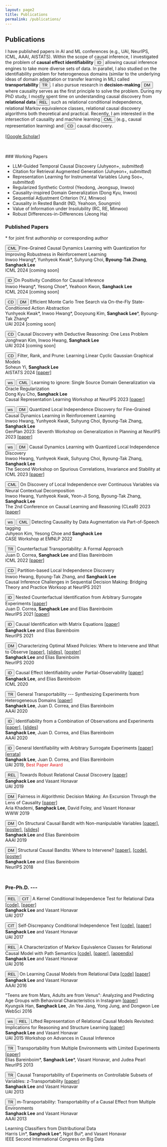 ```yaml
---
layout: page2
title: Publications
permalink: /publications/
---
```


## Publications
  
I have published papers in AI and ML conferences (e.g., UAI, NeurIPS, ICML, AAAI, AISTATS).
Within the scope of causal inference, I investigated the problem of **causal effect identifiability** <button type="button" class="btn btn-set1-1">ID</button> allowing causal inference engines to take more diverse sets of data. In parallel, I also studied on the identifiability problem for heterogeneous domains (similar to the underlying ideas of domain adaptation or transfer learning in ML) called **transportability** <button type="button" class="btn btn-set1-2">TR</button>. I also pursue research in **decision-making** <button type="button" class="btn btn-set1-3">DM</button> where causality serves as the first principle to solve the problem.
During my PhD study, I mostly spent time on understanding causal discovery from **relational data** <button type="button" class="btn btn-set1-4">REL</button> such as relational conditional independence, relational Markov equivalence classes, relational causal discovery algorithms both theoretical and practical. Recently, I am interested in the intersection of causality and machine learning <button type="button" class="btn btn-set1-5">CML</button> (e.g., causal representation learning) and <button type="button" class="btn btn-set1-1">CD</button> causal discovery.

[[Google Scholar](https://scholar.google.com/citations?hl=en&user=hsxjzdkAAAAJ&view_op=list_works&sortby=pubdate)]

<!--**Collaborators**: [Juan D. Correa](http://jdcorrea.me), [Aria Khademi](https://sites.psu.edu/khademi/), [Elias Bareinboim](https://causalai.net), [Vasant Honavar](https://faculty.ist.psu.edu/vhonavar/index.htm)
-->




<p style="margin-bottom:1.25cm;"></p>
### Working Papers

- LLM-Guided Temporal Causal Discovery (Juhyeon+, _submitted_)
- Citation for Retrieval Augmented Generation (Juhyeon+, _submitted_)
- Representation Learning for Instrumental Variables (Jung Soo+, _submitted_)
- Regularized Synthetic Control (Yeodong, Jeongsup, Inwoo)
- Causality-inspired Domain Generalization (Dong Kyu, Inwoo)
- Sequential Adjustment Criterion (YJ, Minwoo)
- Causality in Rested Bandit (ND, Yeahoon, Soungmin)
- Value of Information under Insolubility (RC, RE, Minwoo)
- Robust Differences-in-Differences (Jeong Ha)

### Published Papers

\* for joint first authorship or corresponding author

<button type="button" class="btn btn-set1-5">CML</button>Fine-Grained Causal Dynamics Learning with Quantization for Improving Robustness in Reinforcement Learning<br>
Inwoo Hwang\*, Yunhyeok Kwak\*, Suhyung Choi, **Byoung-Tak Zhang**, **Sanghack Lee**<br>
ICML 2024 \[coming soon\]<br>

<button type="button" class="btn btn-set1-1">ID</button>On Positivity Condition for Causal Inference<br>
Inwoo Hwang\*, Yesong Choe\*, Yeahoon Kwon,  **Sanghack Lee**<br>
ICML 2024 \[coming soon\]<br>


<button type="button" class="btn btn-set1-1">CD</button>
<button type="button" class="btn btn-set1-3">DM</button>
Efficient Monte Carlo Tree Search via On-the-Fly State-Conditioned Action Abstraction<br>
Yunhyeok Kwak\*, Inwoo Hwang\*, Dooyoung Kim, **Sanghack Lee**\*, Byoung-Tak Zhang\*<br>
UAI 2024 \[coming soon\]<br>

<button type="button" class="btn btn-set1-1">CD</button> Causal Discovery with Deductive Reasoning: One Less Problem<br>
Jonghwan Kim, Inwoo Hwang, **Sanghack Lee**<br>
UAI 2024 \[coming soon\]<br>

<button type="button" class="btn btn-set1-1">CD</button> Filter, Rank, and Prune: Learning Linear Cyclic Gaussian Graphical Models<br>
Soheun Yi, **Sanghack Lee**<br>
AISTATS 2024 [\[paper\]](https://proceedings.mlr.press/v238/yi24a/yi24a.pdf)<br>

<button type="button" class="btn btn-outline-secondary">ws</button>
<button type="button" class="btn btn-set1-5">CML</button> Learning to ignore: Single Source Domain Generalization via Oracle Regularization<br>
Dong Kyu Cho, **Sanghack Lee**<br>
Causal Representation Learning Workshop at NeurIPS 2023 [\[paper\]](https://openreview.net/forum?id=8btzvHmSfU)<br>


<button type="button" class="btn btn-outline-secondary">ws</button>
<button type="button" class="btn btn-set1-3">DM</button> Quantized Local Independence Discovery for Fine-Grained Causal Dynamics Learning in Reinforcement Learning<br>
Inwoo Hwang, Yunhyeok Kwak, Suhyung Choi, Byoung-Tak Zhang, **Sanghack Lee**<br> 
GenPlan 2023: Seventh Workshop on Generalization in Planning at NeurIPS 2023 [\[paper\]](https://openreview.net/forum?id=4xGCYC4dFp)<br>


<button type="button" class="btn btn-outline-secondary">ws</button>
<button type="button" class="btn btn-set1-3">DM</button> Causal Dynamics Learning with Quantized Local Independence Discovery<br>
Inwoo Hwang, Yunhyeok Kwak, Suhyung Choi, Byoung-Tak Zhang, **Sanghack Lee**<br> 
The Second Workshop on Spurious Correlations, Invariance and Stability at ICML 2023 [\[paper\]](https://openreview.net/forum?id=BXiA1YuOb7)
<br>



<button type="button" class="btn btn-set1-5">CML</button> On Discovery of Local Independence over Continuous Variables via Neural Contextual Decomposition<br>
Inwoo Hwang, Yunhyeok Kwak, Yeon-Ji Song, Byoung-Tak Zhang, **Sanghack Lee**<br> The 2nd Conference on Causal Learning and Reasoning (CLeaR) 2023 [\[paper\]](https://openreview.net/forum?id=-aFd28Uy9td)<br>


<button type="button" class="btn btn-outline-secondary">ws</button>
<button type="button" class="btn btn-set1-5">CML</button> Detecting Causality by Data Augmentation via Part-of-Speech tagging<br> Juhyeon Kim, Yesong Choe and **Sanghack Lee**<br> CASE Workshop at EMNLP 2022<br> 


<button type="button" class="btn btn-set1-2">TR</button> Counterfactual Transportability: A Formal Approach<br> Juan D. Correa, **Sanghack Lee** and Elias Bareinboim<br> ICML 2022 [\[paper\]](https://proceedings.mlr.press/v162/correa22a.html)<br> 

<button type="button" class="btn btn-set1-1">CD</button>
Partition-based Local Independence Discovery<br> Inwoo Hwang, Byoung-Tak Zhang, and **Sanghack Lee** <br> Causal Inference Challenges in Sequential Decision Making: Bridging Theory and Practice Worksop at NeurIPS 2021<br> 

<button type="button" class="btn btn-set1-1">ID</button> Nested Counterfactual Identification from Arbitrary Surrogate Experiments [\[paper\]](https://arxiv.org/abs/2107.03190)<br> Juan D. Correa, **Sanghack Lee** and Elias Bareinboim<br> NeurIPS 2021 [\[paper\]](https://proceedings.neurips.cc/paper/2021/hash/36bedb6eb7152f39b16328448942822b-Abstract.html)<br> 


<button type="button" class="btn btn-set1-1">ID</button> Causal Identification with Matrix Equations [\[paper\]](https://causalai.net/r70.pdf)<br> **Sanghack Lee** and Elias Bareinboim<br> NeurIPS 2021<br> 


<button type="button" class="btn btn-set1-3">DM</button> Characterizing Optimal Mixed Policies: Where to Intervene and What to Observe [\[paper\]](/assets/r63-reprint.pdf), [\[slides\]](/assets/2020-neurips-presentation.pdf), [\[poster\]](/assets/2020-neurips-sanghack-poster.pdf)<br> **Sanghack Lee** and Elias Bareinboim<br> NeurIPS 2020<br> 


<button type="button" class="btn btn-set1-1">ID</button> Causal Effect Identifiability under Partial-Observability [\[paper\]](https://causalai.net/r58.pdf) <br> **Sanghack Lee**, and Elias Bareinboim<br> ICML 2020<br> 


<button type="button" class="btn btn-set1-2">TR</button> General Transportability --- Synthesizing Experiments from Heterogeneous Domains [\[paper\]](https://aaai.org/ojs/index.php/AAAI/article/view/6582/6438)<br> **Sanghack Lee**, Juan D. Correa, and Elias Bareinboim<br> AAAI 2020<br> 

<button type="button" class="btn btn-set1-1">ID</button> Identifiability from a Combination of Observations and Experiments [\[paper\]](https://aaai.org/ojs/index.php/AAAI/article/view/7119/6973), [\[slides\]](/assets/AAAI2020-GID-key.pdf)<br> **Sanghack Lee**, Juan D. Correa, and Elias Bareinboim<br> AAAI 2020 <br> 


<button type="button" class="btn btn-set1-1">ID</button> General Identifiability with Arbitrary Surrogate Experiments [\[paper\]](https://causalai.net/r46.pdf) [\[errata\]](https://causalai.net/r46e.pdf) <br> **Sanghack Lee**, Juan D. Correa, and Elias Bareinboim<br> UAI 2019, <font color="#e41a1c">Best Paper Award</font> <br> 

<button type="button" class="btn btn-set1-4">REL</button>  Towards Robust Relational Causal Discovery [\[paper\]](http://auai.org/uai2019/proceedings/papers/127.pdf) <br> **Sanghack Lee** and Vasant Honavar <br> UAI 2019<br> 



<button type="button" class="btn btn-set1-3">DM</button> Fairness in Algorithmic Decision Making: An Excursion Through the Lens of Causality [\[paper\]](https://arxiv.org/pdf/1903.11719.pdf)<br> Aria Khademi, **Sanghack Lee**, David Foley, and Vasant Honavar<br> WWW 2019<br> 

<button type="button" class="btn btn-set1-3">DM</button> On Structural Causal Bandit with Non-manipulable Variables [\[paper\]](https://causalai.net/r40.pdf), [\[poster\]](/assets/AAAI2019_poster.pdf), [\[slides\]](/assets/AAAI2019_presentation.pdf)<br> **Sanghack Lee** and Elias Bareinboim <br> AAAI 2019<br> 



<button type="button" class="btn btn-set1-3">DM</button>  Structural Causal Bandits: Where to Intervene? [\[paper\]](https://causalai.net/r36.pdf), [\[code\]](https://github.com/sanghack81/SCMMAB-NIPS2018), [\[poster\]](/assets/nips2018-poster.pdf)<br> **Sanghack Lee** and Elias Bareinboim<br> NeurIPS 2018<br> 

<p style="margin-bottom:1.25cm;"></p>

### Pre-Ph.D. ---

<button type="button" class="btn btn-set1-4">REL</button> <button type="button" class="btn btn-set1-5">CIT</button>  A Kernel Conditional Independence Test for Relational Data [\[code\]](https://github.com/sanghack81/KRCIT), [\[paper\]](/assets/krcit.pdf)<br> **Sanghack Lee** and Vasant Honavar<br> UAI 2017<br> 


<button type="button" class="btn btn-set1-5">CIT</button> Self-Discrepancy Conditional Independence Test [\[code\]](https://github.com/sanghack81/SDCIT), [\[paper\]](/assets/SDCIT-edited.pdf)<br> **Sanghack Lee** and Vasant Honavar<br> UAI 2017<br> 

<button type="button" class="btn btn-set1-4">REL</button> A Characterization of Markov Equivalence Classes for Relational Causal Model with Path Semantics [\[code\]](https://github.com/sanghack81/pyRCDs), [\[paper\]](/assets/UAI-2016-RpCD.pdf), [\[appendix\]](/assets/UAI-2016-RpCD-supp_fix_june_4.pdf)<br> **Sanghack Lee** and Vasant Honavar<br> UAI 2016<br> 

<button type="button" class="btn btn-set1-4">REL</button> On Learning Causal Models from Relational Data [\[code\]](https://github.com/sanghack81/rcd-light) [\[paper\]](https://www.aaai.org/ocs/index.php/AAAI/AAAI16/paper/view/11972/12089)<br> **Sanghack Lee** and Vasant Honavar<br> AAAI 2016 <br> 


"Teens are from Mars, Adults are from Venus": Analyzing and Predicting Age Groups with Behavioral Characteristics in Instagram [\[paper\]](http://dl.acm.org/citation.cfm?id=2908160)<br> Kyungsik Han, **Sanghack Lee**, Jin Yea Jang, Yong Jung, and Dongwon Lee<br> WebSci 2016<br> 



<button type="button" class="btn btn-outline-secondary">ws</button>
<button type="button" class="btn btn-set1-4">REL</button> Lifted Representation of Relational Causal Models Revisited: Implications for Reasoning and Structure Learning [\[paper\]](http://dl.acm.org/citation.cfm?id=3020273)<br> **Sanghack Lee** and Vasant Honavar<br> UAI 2015 Workshop on Advances in Causal Inference<br> 


<button type="button" class="btn btn-set1-2">TR</button>  Transportability from Multiple Environments with Limited Experiments [\[paper\]](https://ftp.cs.ucla.edu/pub/stat_ser/r419.pdf)<br> Elias Bareinboim\*, **Sanghack Lee**\*, Vasant Honavar, and Judea Pearl<br> NeurIPS 2013<br> 


<button type="button" class="btn btn-set1-2">TR</button> Causal Transportability of Experiments on Controllable Subsets of Variables: z-Transportability [\[paper\]](http://dl.acm.org/citation.cfm?id=3023675)<br> **Sanghack Lee** and Vasant Honavar<br> UAI 2013<br> 


<button type="button" class="btn btn-set1-2">TR</button> m-Transportability: Transportability of a Causal Effect from Multiple Environments<br> **Sanghack Lee** and Vasant Honavar<br> AAAI 2013<br>


Learning Classifiers from Distributional Data<br> Harris Lin\*, **Sanghack Lee**\*, Ngot Bui\*, and Vasant Honavar<br> IEEE Second International Congress on Big Data





<!-- - (pre-PhD) A New Polynimial Time Algorithm for Bayesian Network Structure Learning
In Proceedings of the Second International Conference on Advanced Data Mining and Applications (ADMA 2006). pp. 501-508. (LNAI 4093)
- (pre-PhD) Discovery of Hidden Similarity on Collaborative Filtering to Overcome Sparsity Problem
In Proceedings of the Seventh International Conference on Discovery Science (DS 2004). Padova, Italy. pp. 396-402. (LNAI 3245)
 -->
